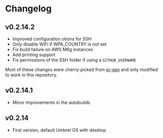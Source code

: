 # Changelog

## v0.2.14.2

- Improved configuration otions for SSH
- Only disable WiFi if WPA_COUNTRY is not set
- Fix build failure on AWS M6g instances
- Add printing support
- Fix permissions of the SSH folder if using a `GITHUB_USERNAME`

Most of these changes were cherry-picked from [pi-gen](https://github.com/RPi-Distro/pi-gen) and only modified to work in this repository.

## v0.2.14.1

- Minor improvements in the autobuilds

## v0.2.14

- First version, default Umbrel OS with desktop